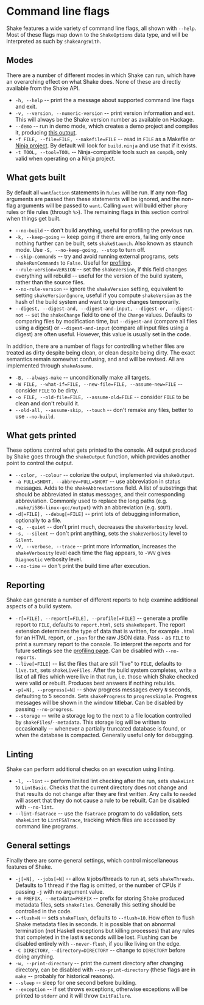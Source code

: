 # Command line flags

Shake features a wide variety of command line flags, all shown with `--help`. Most of these flags map down to the `ShakeOptions` data type, and will be interpreted as such by `shakeArgsWith`.

## Modes

There are a number of different modes in which Shake can run, which have an overarching effect on what Shake does. None of these are directly available from the Shake API.

* `-h, --help` -- print the a message about supported command line flags and exit.
* `-v, --version, --numeric-version` -- print version information and exit. This will always be the Shake version number as available on Hackage.
* `--demo` -- run in demo mode, which creates a demo project and compiles it, producing [this output](Demo.md).
* `-f FILE, --file=FILE, --makefile=FILE` -- read in `FILE` as a Makefile or [Ninja project](Ninja.md). By default will look for `build.ninja` and use that if it exists.
* `-t TOOL, --tool=TOOL` -- Ninja-compatible tools such as `compdb`, only valid when operating on a Ninja project.

## What gets built

By default all `want`/`action` statements in `Rules` will be run. If any non-flag arguments are passed then these statements will be ignored, and the non-flag arguments will be passed to `want`. Calling `want` will build either `phony` rules or file rules (through `%>`). The remaining flags in this section control when things get built.

* `--no-build` -- don't build anything, useful for profiling the previous run.
* `-k, --keep-going` -- keep going if there are errors, failing only once nothing further can be built, sets `shakeStaunch`. Also known as staunch mode. Use `-S, --no-keep-going, --stop` to turn off.
* `--skip-commands` -- try and avoid running external programs, sets `shakeRunCommands` to `False`. Useful for [profiling](Profiling.md).
* `--rule-version=VERSION` -- set the `shakeVersion`, if this field changes everything will rebuild -- useful for the version of the build system, rather than the source files.
* `--no-rule-version` -- ignore the `shakeVersion` setting, equivalent to setting `shakeVersionIgnore`, useful if you compute `shakeVersion` as the hash of the build system and want to ignore changes temporarily.
* `--digest, --digest-and, --digest-and-input, --digest-or, --digest-not` -- set the `shakeChange` field to one of the `Change` values. Defaults to comparing files by modification time, but `--digest-and` (compare all files using a digest) or `--digest-and-input` (compare all input files using a digest) are often useful. However, this value is usually set in the code.

In addition, there are a number of flags for controlling whether files are treated as dirty despite being clean, or clean despite being dirty. The exact semantics remain somewhat confusing, and and will be revised. All are implemented through `shakeAssume`.

* `-B, --always-make` -- unconditionally make all targets.
* `-W FILE, --what-if=FILE, --new-file=FILE, --assume-new=FILE` -- consider `FILE` to be dirty.
* `-o FILE, --old-file=FILE, --assume-old=FILE` -- consider `FILE` to be clean and don't rebuild it.
* `--old-all, --assume-skip, --touch` -- don't remake any files, better to use `--no-build`.

## What gets printed

These options control what gets printed to the console. All output produced by Shake goes through the `shakeOutput` function, which provides another point to control the output.

* `--color, --colour` -- colorize the output, implemented via `shakeOutput`.
* `-a FULL=SHORT, --abbrev=FULL=SHORT` -- use abbreviation in status messages. Adds to the `shakeAbbreviations` field. A list of substrings that should be abbreviated in status messages, and their corresponding abbreviation. Commonly used to replace the long paths (e.g. `.make/i586-linux-gcc/output`) with an abbreviation (e.g. `$OUT`).
* `-d[=FILE], --debug[=FILE]` -- print lots of debugging information, optionally to a file.
* `-q, --quiet` -- don't print much, decreases the `shakeVerbosity` level.
* `-s, --silent` -- don't print anything, sets the `shakeVerbosity` level to `Silent`.
* `-V, --verbose, --trace` -- print more information, increases the `shakeVerbosity` level each time the flag appears, to `-VVV` gives `Diagnostic` verbosity level.
* `--no-time` -- don't print the build time after execution.

## Reporting

Shake can generate a number of different reports to help examine additional aspects of a build system.

* `-r[=FILE], --report[=FILE], --profile[=FILE]` -- generate a profile report to `FILE`, defaults to `report.html`, sets `shakeReport`. The report extension determines the type of data that is written, for example `.html` for an HTML report, or `.json` for the raw JSON data. Pass `-` as `FILE` to print a summary report to the console. To interpret the reports and for future settings see the [profiling page](Profiling.md). Can be disabled with `--no-reports`.
* `--live[=FILE]` -- list the files that are still "live" to `FILE`, defaults to `live.txt`, sets `shakeLiveFiles`. After the build system completes, write a list of all files which were live in that run, i.e. those which Shake checked were valid or rebuilt. Produces best answers if nothing rebuilds.
* `-p[=N], --progress[=N]` -- show progress messages every `N` seconds, defaulting to 5 seconds. Sets `shakeProgress` to `progressSimple`. Progress messages will be shown in the window titlebar. Can be disabled by passing `--no-progress`.
* `--storage` -- write a storage log to the next to a file location controlled by `shakeFiles`/`--metadata`. This storage log will be written to occasionally -- whenever a partially truncated database is found, or when the database is compacted. Generally useful only for debugging.

## Linting

Shake can perform additional checks on an execution using linting.

* `-l, --lint` -- perform limited lint checking after the run, sets `shakeLint` to `LintBasic`. Checks that the current directory does not change and that results do not change after they are first written. Any calls to `needed` will assert that they do not cause a rule to be rebuilt. Can be disabled with `--no-lint`.
* `--lint-fsatrace` -- use the `fsatrace` program to do validation, sets `shakeLint` to `LintFSATrace`, tracking which files are accessed by command line programs.

## General settings

Finally there are some general settings, which control miscellaneous features of Shake.

* `-j[=N], --jobs[=N]` -- allow `N` jobs/threads to run at, sets `shakeThreads`. Defaults to 1 thread if the flag is omitted, or the number of CPUs if passing `-j` with no argument value.
* `-m PREFIX, --metadata=PREFIX` -- prefix for storing Shake produced metadata files, sets `shakeFiles`. Generally this setting should be controlled in the code.
* `--flush=N` -- sets `shakeFlush`, defaults to `--flush=10`. How often to flush Shake metadata files in seconds. It is possible that on abnormal termination (not Haskell exceptions but killing processes) that any rules that completed in the last `N` seconds will be lost. Flushing can be disabled entirely with `--never-flush`, if you like living on the edge.
* `-C DIRECTORY`, `--directory=DIRECTORY` -- change to `DIRECTORY` before doing anything.
* `-w, --print-directory` -- print the current directory after changing directory, can be disabled with `--no-print-directory` (these flags are in `make` -- probably for historical reasons).
* `--sleep` -- sleep for one second before building.
* `--exception` -- if set throws exceptions, otherwise exceptions will be printed to `stderr` and it will throw `ExitFailure`.

